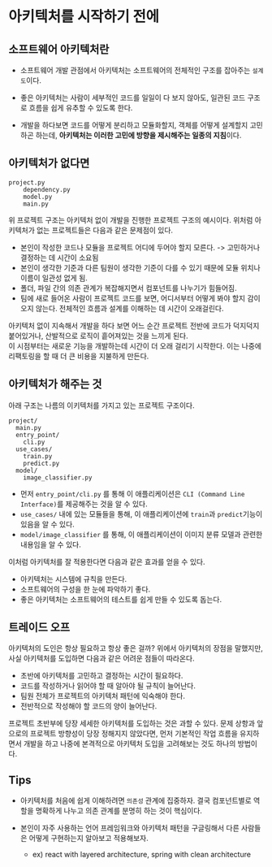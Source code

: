 # 아키텍처를 시작하기 전에

## 소프트웨어 아키텍처란

- 소프트웨어 개발 관점에서 아키텍처는 소프트웨어의 전체적인 구조를 잡아주는 `설계도`이다.   

- 좋은 아키텍처는 사람이 세부적인 코드를 일일이 다 보지 않아도, 일관된 코드 구조로 흐름을 쉽게 유추할 수 있도록 한다.  
- 개발을 하다보면 코드를 어떻게 분리하고 모듈화할지, 객체를 어떻게 설계할지 고민하곤 하는데, **아키텍처는 이러한 고민에 방향을 제시해주는 일종의 지침**이다.

## 아키텍처가 없다면


```
project.py
    dependency.py
    model.py
    main.py
```
위 프로젝트 구조는 아키텍처 없이 개발을 진행한 프로젝트 구조의 예시이다. 위처럼 아키텍처가 없는 프로젝트들은 다음과 같은 문제점이 있다. 
- 본인이 작성한 코드나 모듈을 프로젝트 어디에 두어야 할지 모른다. -> 고민하거나 결정하는 데 시간이 소요됨
- 본인이 생각한 기준과 다른 팀원이 생각한 기준이 다를 수 있기 때문에 모듈 위치나 이름이 일관성 없게 됨.
- 폴더, 파일 간의 의존 관계가 복잡해지면서 컴포넌트를 나누기가 힘들어짐.
- 팀에 새로 들어온 사람이 프로젝트 코드를 보면, 어디서부터 어떻게 봐야 할지 감이 오지 않는다. 전체적인 흐름과 설계를 이해하는 데 시간이 오래걸린다.  

아키텍처 없이 지속해서 개발을 하다 보면 어느 순간 프로젝트 전반에 코드가 덕지덕지 붙어있거나, 산발적으로 로직이 흩어져있는 것을 느끼게 된다.   
이 시점부터는 새로운 기능을 개발하는데 시간이 더 오래 걸리기 시작한다. 이는 나중에 리팩토링을 할 때 더 큰 비용을 지불하게 만든다.


## 아키텍처가 해주는 것

아래 구조는 나름의 이키텍처를 가지고 있는 프로젝트 구조이다. 
```
project/
  main.py
  entry_point/
    cli.py
  use_cases/
    train.py
    predict.py
  model/
    image_classifier.py
```
- 먼저 `entry_point/cli.py` 를 통해 이 애플리케이션은 `CLI (Command Line Interface)`를 제공해주는 것을 알 수 있다.
- `use_cases/` 내에 있는 모듈들을 통해, 이 애플리케이션에 `train`과 `predict`기능이 있음을 알 수 있다.
- `model/image_classifier` 를 통해, 이 애플리케이션이 이미지 분류 모델과 관련한 내용임을 알 수 있다.

이처럼 아키텍처를 잘 적용한다면 다음과 같은 효과를 얻을 수 있다.
- 아키텍처는 시스템에 규칙을 만든다.
- 소프트웨어의 구성을 한 눈에 파악하기 좋다.
- 좋은 아키텍처는 소프트웨어의 테스트를 쉽게 만들 수 있도록 돕는다.

## 트레이드 오프

아키텍처의 도인은 항상 필요하고 항상 좋은 걸까?
위에서 아키텍처의 장점을 말했지만, 사실 아키텍처를 도입하면 다음과 같은 어려운 점들이 따라온다.  

- 초반에 아키텍처를 고민하고 결정하는 시간이 필요하다.
- 코드를 작성하거나 읽어야 할 때 알아야 될 규칙이 늘어난다.  
- 팀원 전체가 프로젝트의 아키텍처 패턴에 익숙해야 한다.
- 전반적으로 작성해야 할 코드의 양이 늘어난다.  

프로젝트 초반부에 당장 세세한 아키텍처를 도입하는 것은 과할 수 있다. 문제 상항과 앞으로의 프로젝트 방향성이 당장 정해지지 않았다면, 먼저 기본적인 작업 흐름을 유지하면서 개발을 하고 나중에 본격적으로 아키텍처 도입을 고려해보는 것도 하나의 방법이다. 

## Tips

- 아키텍처를 처음에 쉽게 이해하려면 `의존성` 관계에 집중하자. 결국 컴포넌트별로 역할을 명확하게 나누고 의존 관계를 분명히 하는 것이 핵심이다.

- 본인이 자주 사용하는 언어 프레임워크와 아키텍처 패턴을 구글링해서 다른 사람들은 어떻게 구현하는지 알아보고 적용해보자.
    - ex) react with layered architecture, spring with clean architecture
